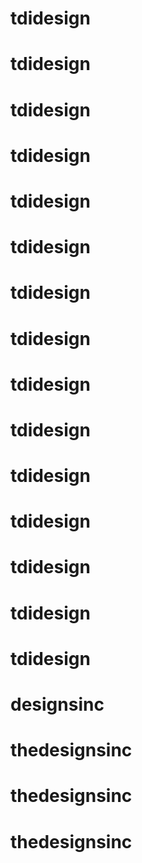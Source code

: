 # tdidesign
# tdidesign
# tdidesign
# tdidesign
# tdidesign
# tdidesign
# tdidesign
# tdidesign
# tdidesign
# tdidesign
# tdidesign
# tdidesign
# tdidesign
# tdidesign
# tdidesign
# designsinc
# thedesignsinc
# thedesignsinc
# thedesignsinc
